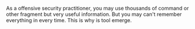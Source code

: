 As a offensive security practitioner, you may use thousands of command or other fragment but very useful information.
But you may can't remember everything in every time. This is why is tool emerge.

